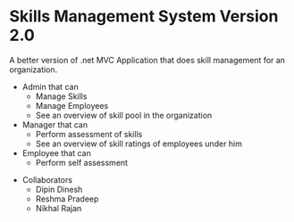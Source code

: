 # Skills Management System Version 2.0
A better version of .net MVC Application that does skill management for an organization.

- Admin that can
  - Manage Skills
  - Manage Employees
  - See an overview of skill pool in the organization
- Manager that can
  - Perform assessment of skills
  - See an overview of skill ratings of employees under him
- Employee that can
  - Perform self assessment
  
* Collaborators
  - Dipin Dinesh
  - Reshma Pradeep
  - Nikhal Rajan
